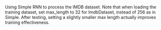Using Simple RNN to process the IMDB dataset.
Note that when loading the training dataset, set max_length to 32 for ImdbDataset, instead of 256 as in Simple.
After testing, setting a slightly smaller max length actually improves training effectiveness.